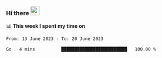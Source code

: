 ### Hi there <a href="https://www.gautamkrishnar.com/"><img src="https://media.giphy.com/media/hvRJCLFzcasrR4ia7z/giphy.gif" width="25px"></a>

📊 **This week I spent my time on**

<!--START_SECTION:waka-->

```txt
From: 13 June 2023 - To: 20 June 2023

Go   4 mins          █████████████████████████   100.00 %
```

<!--END_SECTION:waka-->
